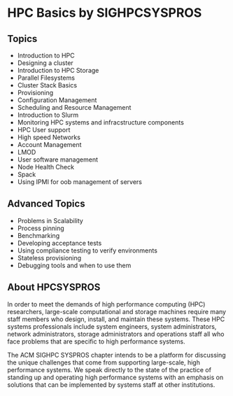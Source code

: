# HPC Basics by SIGHPCSYSPROS

## Topics
- Introduction to HPC
- Designing a cluster
- Introduction to HPC Storage
- Parallel Filesystems
- Cluster Stack Basics
- Provisioning
- Configuration Management
- Scheduling and Resource Management
- Introduction to Slurm
- Monitoring HPC systems and infracstructure components
- HPC User support
- High speed Networks
- Account Management
- LMOD
- User software management
- Node Health Check
- Spack
- Using IPMI for oob management of servers

## Advanced Topics
- Problems in Scalability
- Process pinning
- Benchmarking
- Developing acceptance tests
- Using compliance testing to verify environments
- Stateless provisioning
- Debugging tools and when to use them

## About HPCSYSPROS
In order to meet the demands of high performance computing (HPC) researchers, large-scale computational and storage machines require many staff members who design, install, and maintain these systems. These HPC systems professionals include system engineers, system administrators, network administrators, storage administrators and operations staff all who face problems that are specific to high performance systems.

The ACM SIGHPC SYSPROS chapter intends to be a platform for discussing the unique challenges that come from supporting large-scale, high performance systems. We speak directly to the state of the practice of standing up and operating high performance systems with an emphasis on solutions that can be implemented by systems staff at other institutions.


